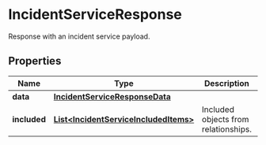 

# IncidentServiceResponse

Response with an incident service payload.
## Properties

Name | Type | Description | Notes
------------ | ------------- | ------------- | -------------
**data** | [**IncidentServiceResponseData**](IncidentServiceResponseData.md) |  | 
**included** | [**List&lt;IncidentServiceIncludedItems&gt;**](IncidentServiceIncludedItems.md) | Included objects from relationships. |  [optional] [readonly]



